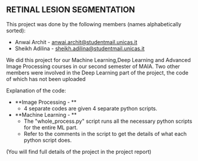 ## RETINAL LESION SEGMENTATION

This project was done by the following members (names alphabetically sorted):
* Anwai Archit - anwai.archit@studentmail.unicas.it 
* Sheikh Adilina - sheikh.adilina@studentmail.unicas.it


We did this project for our Machine Learning,Deep Learning and Advanced Image Processing courses in our second semester of MAIA. 
Two other members were involved in the Deep Learning part of the project, the code of which has not been uploaded


Explanation of the code:
* **Image Processing - ** 
  * 4 separate codes are given 4 separate python scripts.
* **Machine Learning - ** 
  * The "whole_process.py" script runs all the necessary python scripts for the entire ML part. 
  * Refer to the comments in the script to get the details of what each python script does.


(You will find full details of the project in the project report)
